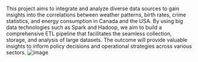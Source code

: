 This project aims to integrate and analyze diverse data sources to gain insights into the correlations between weather patterns, birth rates, crime statistics, and energy consumption in Canada and the USA. By using big data technologies such as Spark and Hadoop, we aim to build a comprehensive ETL pipeline that facilitates the seamless collection, storage, and analysis of large datasets. The outcome will provide valuable insights to inform policy decisions and operational strategies across various sectors.
![image](https://github.com/user-attachments/assets/99d43f95-989f-4e5a-95e8-b7a8e45e0413)
